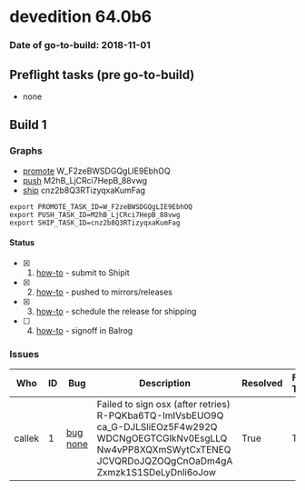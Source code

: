 # devedition 64.0b6

### Date of go-to-build: 2018-11-01

## Preflight tasks (pre go-to-build)
- none

## Build 1  

### Graphs
* [promote](https://tools.taskcluster.net/push-inspector/#/W_F2zeBWSDGQgLIE9EbhOQ) W_F2zeBWSDGQgLIE9EbhOQ
* [push](https://tools.taskcluster.net/push-inspector/#/M2hB_LjCRci7HepB_88vwg) M2hB_LjCRci7HepB_88vwg
* [ship](https://tools.taskcluster.net/push-inspector/#/cnz2b8Q3RTizyqxaKumFag) cnz2b8Q3RTizyqxaKumFag
```
export PROMOTE_TASK_ID=W_F2zeBWSDGQgLIE9EbhOQ
export PUSH_TASK_ID=M2hB_LjCRci7HepB_88vwg
export SHIP_TASK_ID=cnz2b8Q3RTizyqxaKumFag
```


#### Status
- [x] 1.  [how-to](https://wiki.mozilla.org/Release:Release_Automation_on_Mercurial:Starting_a_Release#Submit_to_Ship_It)  - submit to Shipit
- [x] 2.  [how-to](https://github.com/mozilla-releng/releasewarrior-2.0/blob/master/docs/release-promotion/desktop/howto.md#push-artifacts-to-releases-directory)  - pushed to mirrors/releases
- [x] 3.  [how-to](https://github.com/mozilla-releng/releasewarrior-2.0/blob/master/docs/release-promotion/desktop/howto.md#ship-the-release)  - schedule the release for shipping
- [ ] 4.  [how-to](https://github.com/mozilla-releng/releasewarrior-2.0/blob/master/docs/release-promotion/desktop/howto.md#obtain-sign-offs-for-changes)  - signoff in Balrog

### Issues
| Who                 | ID               | Bug                                                                 | Description                | Resolved                | Future Threat                |
| ------------------- | ---------------- | ------------------------------------------------------------------- | -------------------------- | ----------------------- | ---------------------------- |
| callek  | 1 | [bug none](https://bugzil.la/none)        | Failed to sign osx (after retries) R-PQKba6TQ-ImIVsbEUO9Q ca_G-DJLSliEOz5F4w292Q WDCNgOEGTCGlkNv0EsgLLQ Nw4vPP8XQXmSWytCxTENEQ JCVQRDoJQZOQgCnOaDm4gA Zxmzk1S1SDeLyDnli6oJow | True | True |

